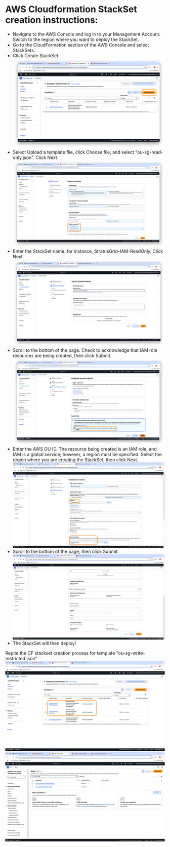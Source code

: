 
# AWS Cloudformation StackSet creation instructions:

- Navigate to the AWS Console and log in to your Management Account. Switch to the region where you want to deploy the StackSet.
- Go to the CloudFormation section of the AWS Console and select StackSets.
- Click Create StackSet.
![1](.images/Screenshot2024-12-05at4.39.56PM.png)
- Select Upload a template file, click Choose file, and select "ou-sg-read-only.json". Click Next
![2](.images/Screenshot2024-12-05at4.43.32PM.png)
- Enter the StackSet name, for instance, StratusGrid-IAM-ReadOnly. Click Next.
![3](.images/Screenshot2024-12-05at4.45.46PM.png)
- Scroll to the bottom of the page. Check to acknowledge that IAM role resources are being created, then click Submit.
![4](.images/Screenshot2024-12-05at4.46.13PM.png)
- Enter the AWS OU ID. The resource being created is an IAM role, and IAM is a global service; however, a region must be specified. Select the region where you are creating the StackSet, then click Next.
![5](.images/Screenshot2024-12-05at4.51.08PM.png)
- Scroll to the bottom of the page, then click Submit.
![6](.images/Screenshot2024-12-05at4.53.11PM.png)
- The StackSet will then deploy!

Repite the CF stackset creation process for template "ou-sg-write-restricted.json"
![7](.images/Screenshot2024-12-05at5.02.07PM.png)
![8](.images/Screenshot2024-12-05at5.03.18PM.png)